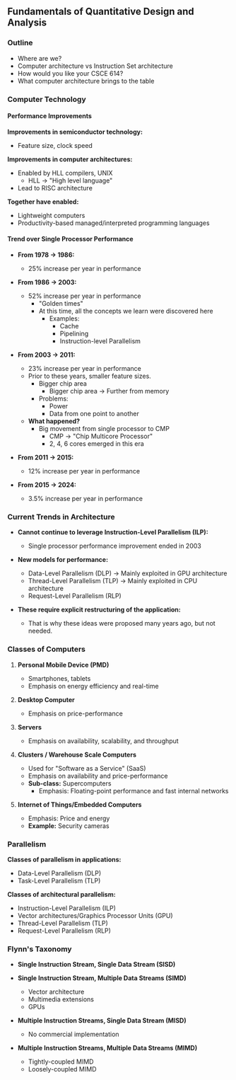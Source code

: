 ## Fundamentals of Quantitative Design and Analysis

### Outline
- Where are we?
- Computer architecture vs Instruction Set architecture
- How would you like your CSCE 614?
- What computer architecture brings to the table

### Computer Technology

#### Performance Improvements

**Improvements in semiconductor technology:**
- Feature size, clock speed 

**Improvements in computer architectures:**
- Enabled by HLL compilers, UNIX
    - HLL -> "High level language"
- Lead to RISC architecture

**Together have enabled:**
- Lightweight computers 
- Productivity-based managed/interpreted programming languages 

#### Trend over Single Processor Performance

- **From 1978 -> 1986:**
  - 25% increase per year in performance 

- **From 1986 -> 2003:**
  - 52% increase per year in performance
    - "Golden times"
    - At this time, all the concepts we learn were discovered here
        - Examples:
            - Cache
            - Pipelining
            - Instruction-level Parallelism

- **From 2003 -> 2011:**
  - 23% increase per year in performance
  - Prior to these years, smaller feature sizes.
      - Bigger chip area
          - Bigger chip area -> Further from memory
      - Problems:
          - Power
          - Data from one point to another
  - **What happened?**
      - Big movement from single processor to CMP
          - CMP -> "Chip Multicore Processor"
          - 2, 4, 6 cores emerged in this era

- **From 2011 -> 2015:**
  - 12% increase per year in performance

- **From 2015 -> 2024:**
  - 3.5% increase per year in performance

### Current Trends in Architecture
- **Cannot continue to leverage Instruction-Level Parallelism (ILP):**
  - Single processor performance improvement ended in 2003

- **New models for performance:**
  - Data-Level Parallelism (DLP) -> Mainly exploited in GPU architecture
  - Thread-Level Parallelism (TLP) -> Mainly exploited in CPU architecture
  - Request-Level Parallelism (RLP)

- **These require explicit restructuring of the application:**
  - That is why these ideas were proposed many years ago, but not needed.

### Classes of Computers

1. **Personal Mobile Device (PMD)**
    - Smartphones, tablets
    - Emphasis on energy efficiency and real-time 

2. **Desktop Computer**
    - Emphasis on price-performance

3. **Servers**
    - Emphasis on availability, scalability, and throughput

4. **Clusters / Warehouse Scale Computers**
    - Used for "Software as a Service" (SaaS)
    - Emphasis on availability and price-performance
    - **Sub-class:** Supercomputers
        - Emphasis: Floating-point performance and fast internal networks 

5. **Internet of Things/Embedded Computers**
    - Emphasis: Price and energy 
    - **Example:** Security cameras

### Parallelism

**Classes of parallelism in applications:**
- Data-Level Parallelism (DLP)
- Task-Level Parallelism (TLP)

**Classes of architectural parallelism:**
- Instruction-Level Parallelism (ILP)
- Vector architectures/Graphics Processor Units (GPU)
- Thread-Level Parallelism (TLP)
- Request-Level Parallelism (RLP)

### Flynn's Taxonomy
- **Single Instruction Stream, Single Data Stream (SISD)**

- **Single Instruction Stream, Multiple Data Streams (SIMD)**
    - Vector architecture
    - Multimedia extensions
    - GPUs

- **Multiple Instruction Streams, Single Data Stream (MISD)**
    - No commercial implementation 

- **Multiple Instruction Streams, Multiple Data Streams (MIMD)**
    - Tightly-coupled MIMD
    - Loosely-coupled MIMD
